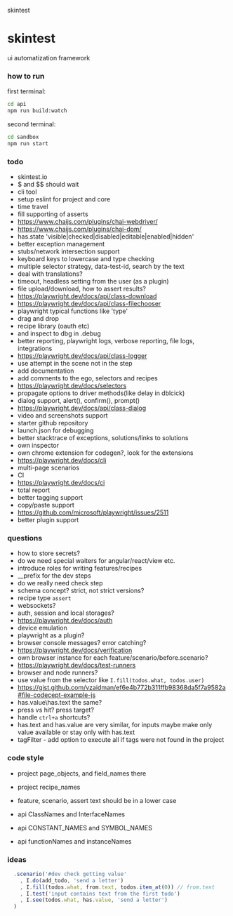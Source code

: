 skintest

# skintest
ui automatization framework

### how to run

first terminal:
```bash
cd api 
npm run build:watch
```

second terminal:
```bash
cd sandbox
npm run start
```
### todo 

* skintest.io
* $ and $$ should wait
* cli tool
* setup eslint for project and core
* time travel
* fill supporting of asserts
* https://www.chaijs.com/plugins/chai-webdriver/
* https://www.chaijs.com/plugins/chai-dom/
* has.state 'visible|checked|disabled|editable|enabled|hidden'
* better exception management
* stubs/network intersection support
* keyboard keys to lowercase and type checking
* multiple selector strategy, data-test-id, search by the text
* deal with translations?
* timeout, headless setting from the user (as a plugin)
* file upload/download, how to assert results?
* https://playwright.dev/docs/api/class-download
* https://playwright.dev/docs/api/class-filechooser
* playwright typical functions like 'type'
* drag and drop
* recipe library (oauth etc)
* and inspect to dbg in .debug
* better reporting, playwright logs, verbose reporting, file logs, integrations
* https://playwright.dev/docs/api/class-logger
* use attempt in the scene not in the step
* add documentation
* add comments to the ego, selectors and recipes
* https://playwright.dev/docs/selectors
* propagate options to driver methods(like delay in dblcick)
* dialog support, alert(), confirm(), prompt()
* https://playwright.dev/docs/api/class-dialog
* video and screenshots support
* starter github repository
* launch.json for debugging
* better stacktrace of exceptions, solutions/links to solutions
* own inspector
* own chrome extension for codegen?, look for the extensions
* https://playwright.dev/docs/cli
* multi-page scenarios
* CI
* https://playwright.dev/docs/ci
* total report
* better tagging support
* copy/paste support
* https://github.com/microsoft/playwright/issues/2511
* better plugin support

### questions

* how to store secrets?
* do we need special waiters for angular/react/view etc.
* introduce roles for writing features/recipes
* __prefix for the dev steps
* do we really need check step
* schema concept? strict, not strict versions? 
* recipe type `assert`
* websockets?
* auth, session and local storages?
* https://playwright.dev/docs/auth
* device emulation
* playwright as a plugin?
* browser console messages? error catching?
* https://playwright.dev/docs/verification
* own browser instance for each feature/scenario/before.scenario?
* https://playwright.dev/docs/test-runners
* browser and node runners?
* use value from the selector like `I.fill(todos.what, todos.user)`
* https://gist.github.com/vzaidman/ef6e4b772b311ffb98368da5f7a9582a#file-codecept-example-js
* has.value\has.text the same?
* press vs hit? press target?
* handle `ctrl+a` shortcuts?
* has.text and has.value are very similar, for inputs maybe make only value available or stay only with has.text
* tagFilter - add option to execute all if tags were not found in the project

### code style

* project page_objects, and field_names there
* project recipe_names
* feature, scenario, assert text should be in a lower case

* api ClassNames and InterfaceNames
* api CONSTANT_NAMES and SYMBOL_NAMES
* api functionNames and instanceNames

### ideas

```typescript
  .scenario('#dev check getting value'
    , I.do(add_todo, 'send a letter')
    , I.fill(todos.what, from.text, todos.item_at(0)) // from.text
    , I.test('input contains text from the first todo')
    , I.see(todos.what, has.value, 'send a letter')
  )
```
